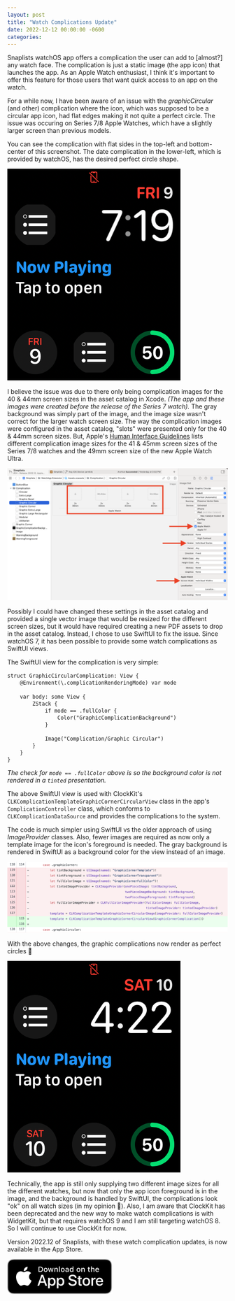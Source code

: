 ```yaml
---
layout: post
title: "Watch Complications Update"
date: 2022-12-12 00:00:00 -0600
categories:
---
```


Snaplists watchOS app offers a complication the user can add to [almost?] any watch face. The complication is just a static image (the app icon) that launches the app. As an Apple Watch enthusiast, I think it's important to offer this feature for those users that want quick access to an app on the watch. 

For a while now, I have been aware of an issue with the _graphicCircular_ (and other) complication where the icon, which was supposed to be a circular app icon, had flat edges making it not quite a perfect circle. The issue was occuring on Series 7/8 Apple Watches, which have a slightly larger screen than previous models.

You can see the complication with flat sides in the top-left and bottom-center of this screenshot. The date complication in the lower-left, which is provided by watchOS, has the desired perfect circle shape.

![screenshot of complication with flat sides](/assets/complication-with-flat-sides.png)

I believe the issue was due to there only being complication images for the 40 & 44mm screen sizes in the asset catalog in Xcode. _(The app and these images were created before the release of the Series 7 watch)._ The gray background was simply part of the image, and the image size wasn't correct for the larger watch screen size. The way the complication images were configured in the asset catalog, "slots" were presented only for the 40 & 44mm screen sizes. But, Apple's [Human Interface Guidelines](https://developer.apple.com/design/human-interface-guidelines/components/system-experiences/complications/#circular) lists different complication image sizes for the 41 & 45mm screen sizes of the Series 7/8 watches and the 49mm screen size of the new Apple Watch Ultra.

![screenshot of asset catalog in Xcode](/assets/xcode-watch-complication-image.png)

 Possibly I could have changed these settings in the asset catalog and provided a single vector image that would be resized for the different screen sizes, but it would have required creating a new PDF assets to drop in the asset catalog. Instead, I chose to use SwiftUI to fix the issue. Since watchOS 7, it has been possible to provide some watch complications as SwiftUI views.

The SwiftUI view for the complication is very simple:

```
struct GraphicCircularComplication: View {
    @Environment(\.complicationRenderingMode) var mode

    var body: some View {
        ZStack {
            if mode == .fullColor {
                Color("GraphicComplicationBackground")
            }

            Image("Complication/Graphic Circular")
        }
    }
}
```

_The check for `mode == .fullColor` above is so the background color is not rendered in a `tinted` presentation._

The above SwiftUI view is used with ClockKit's `CLKComplicationTemplateGraphicCornerCircularView` class in the app's `ComplicationController` class, which conforms to `CLKComplicationDataSource` and provides the complications to the system.  

The code is much simpler using SwiftUI vs the older approach of using _ImageProvider_ classes. Also, fewer images are required as now only a template image for the icon's foreground is needed. The gray background is rendered in SwiftUI as a background color for the view instead of an image.

![screenshot of code changes using new approach](/assets/complicationcontroller-diff.png)

With the above changes, the graphic complications now render as perfect circles 🎉

![screenshot of fixed complications](/assets/complication-perfect-circle.png)

Technically, the app is still only supplying two different image sizes for all the different watches, but now that only the app icon foreground is in the image, and the background is handled by SwiftUI, the complications look "ok" on all watch sizes (in my opinion 🙂). Also, I am aware that ClockKit has been deprecated and the new way to make watch complications is with WidgetKit, but that requires watchOS 9 and I am still targeting watchOS 8. So I will continue to use ClockKit for now.

Version 2022.12 of Snaplists, with these watch complication updates, is now available in the App Store.

[![Download Link](/assets/Download_on_the_App_Store_Badge_US-UK_RGB_blk_092917.svg)](https://apps.apple.com/mk/app/snaplists-simple-lists-app/id1527429580)